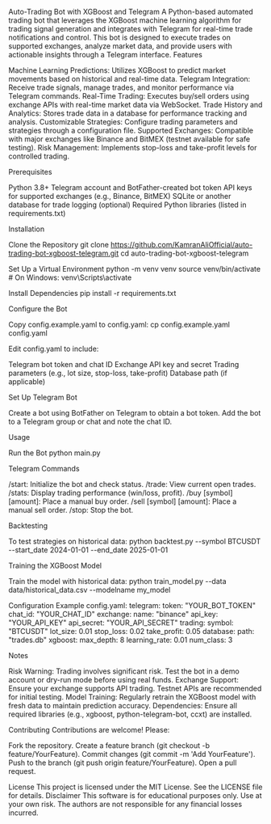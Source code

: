 Auto-Trading Bot with XGBoost and Telegram
A Python-based automated trading bot that leverages the XGBoost machine learning algorithm for trading signal generation and integrates with Telegram for real-time trade notifications and control. This bot is designed to execute trades on supported exchanges, analyze market data, and provide users with actionable insights through a Telegram interface.
Features

Machine Learning Predictions: Utilizes XGBoost to predict market movements based on historical and real-time data.
Telegram Integration: Receive trade signals, manage trades, and monitor performance via Telegram commands.
Real-Time Trading: Executes buy/sell orders using exchange APIs with real-time market data via WebSocket.
Trade History and Analytics: Stores trade data in a database for performance tracking and analysis.
Customizable Strategies: Configure trading parameters and strategies through a configuration file.
Supported Exchanges: Compatible with major exchanges like Binance and BitMEX (testnet available for safe testing).
Risk Management: Implements stop-loss and take-profit levels for controlled trading.

Prerequisites

Python 3.8+
Telegram account and BotFather-created bot token
API keys for supported exchanges (e.g., Binance, BitMEX)
SQLite or another database for trade logging (optional)
Required Python libraries (listed in requirements.txt)

Installation

Clone the Repository
git clone https://github.com/KamranAliOfficial/auto-trading-bot-xgboost-telegram.git
cd auto-trading-bot-xgboost-telegram


Set Up a Virtual Environment
python -m venv venv
source venv/bin/activate  # On Windows: venv\Scripts\activate


Install Dependencies
pip install -r requirements.txt


Configure the Bot

Copy config.example.yaml to config.yaml:
cp config.example.yaml config.yaml


Edit config.yaml to include:

Telegram bot token and chat ID
Exchange API key and secret
Trading parameters (e.g., lot size, stop-loss, take-profit)
Database path (if applicable)




Set Up Telegram Bot

Create a bot using BotFather on Telegram to obtain a bot token.
Add the bot to a Telegram group or chat and note the chat ID.



Usage

Run the Bot
python main.py


Telegram Commands

/start: Initialize the bot and check status.
/trade: View current open trades.
/stats: Display trading performance (win/loss, profit).
/buy [symbol] [amount]: Place a manual buy order.
/sell [symbol] [amount]: Place a manual sell order.
/stop: Stop the bot.


Backtesting

To test strategies on historical data:
python backtest.py --symbol BTCUSDT --start_date 2024-01-01 --end_date 2025-01-01




Training the XGBoost Model

Train the model with historical data:
python train_model.py --data data/historical_data.csv --modelname my_model





Configuration
Example config.yaml:
telegram:
  token: "YOUR_BOT_TOKEN"
  chat_id: "YOUR_CHAT_ID"
exchange:
  name: "binance"
  api_key: "YOUR_API_KEY"
  api_secret: "YOUR_API_SECRET"
trading:
  symbol: "BTCUSDT"
  lot_size: 0.01
  stop_loss: 0.02
  take_profit: 0.05
database:
  path: "trades.db"
xgboost:
  max_depth: 8
  learning_rate: 0.01
  num_class: 3

Notes

Risk Warning: Trading involves significant risk. Test the bot in a demo account or dry-run mode before using real funds.
Exchange Support: Ensure your exchange supports API trading. Testnet APIs are recommended for initial testing.
Model Training: Regularly retrain the XGBoost model with fresh data to maintain prediction accuracy.
Dependencies: Ensure all required libraries (e.g., xgboost, python-telegram-bot, ccxt) are installed.

Contributing
Contributions are welcome! Please:

Fork the repository.
Create a feature branch (git checkout -b feature/YourFeature).
Commit changes (git commit -m 'Add YourFeature').
Push to the branch (git push origin feature/YourFeature).
Open a pull request.

License
This project is licensed under the MIT License. See the LICENSE file for details.
Disclaimer
This software is for educational purposes only. Use at your own risk. The authors are not responsible for any financial losses incurred.
